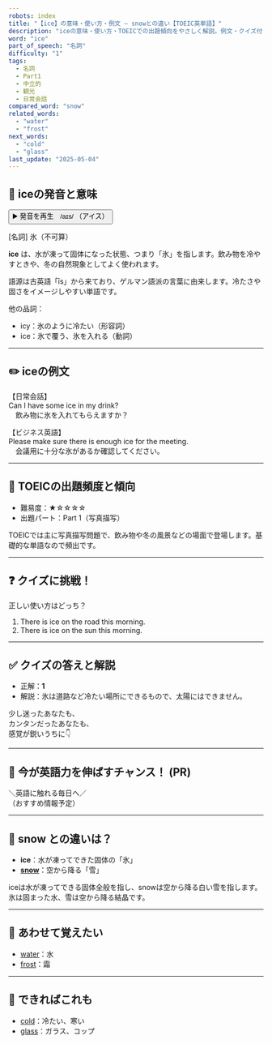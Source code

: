 ```yaml
---
robots: index
title: "【ice】の意味・使い方・例文 ― snowとの違い【TOEIC英単語】"
description: "iceの意味・使い方・TOEICでの出題傾向をやさしく解説。例文・クイズ付きでsnowとの違いもわかりやすく学べます。"
word: "ice"
part_of_speech: "名詞"
difficulty: "1"
tags:
  - 名詞
  - Part1
  - 中立的
  - 観光
  - 日常会話
compared_word: "snow"
related_words:
  - "water"
  - "frost"
next_words:
  - "cold"
  - "glass"
last_update: "2025-05-04"
---
```


## 🔰 iceの発音と意味

<button class="play-audio" onclick="playTTS('ice')">
  <span class="play-audio-main">
    ▶️ 発音を再生　/aɪs/
  </span>
  <span class="play-audio-sub">
    （アイス）
  </span>
</button>

[名詞] 氷（不可算）

**ice** は、水が凍って固体になった状態、つまり「氷」を指します。飲み物を冷やすときや、冬の自然現象としてよく使われます。

語源は古英語「īs」から来ており、ゲルマン語派の言葉に由来します。冷たさや固さをイメージしやすい単語です。

他の品詞：  
- icy：氷のように冷たい（形容詞）
- ice：氷で覆う、氷を入れる（動詞）

---

## ✏️ iceの例文

【日常会話】  
Can I have some ice in my drink?  
　飲み物に氷を入れてもらえますか？

【ビジネス英語】  
Please make sure there is enough ice for the meeting.  
　会議用に十分な氷があるか確認してください。

---

## 🎯 TOEICの出題頻度と傾向

- 難易度：★☆☆☆☆
- 出題パート：Part 1（写真描写）

TOEICでは主に写真描写問題で、飲み物や冬の風景などの場面で登場します。基礎的な単語なので頻出です。

---

## ❓ クイズに挑戦！

正しい使い方はどっち？

1. There is ice on the road this morning.  
2. There is ice on the sun this morning.

---

## ✅ クイズの答えと解説

- 正解：**1**
- 解説：氷は道路など冷たい場所にできるもので、太陽にはできません。

少し迷ったあなたも、  
カンタンだったあなたも、  
感覚が鋭いうちに👇️

---

## 🚀 今が英語力を伸ばすチャンス！ (PR)

<div class="info-center">
＼英語に触れる毎日へ／<br>  
（おすすめ情報予定）
</div>

---

## 🤔  snow との違いは？

- **ice**：水が凍ってできた固体の「氷」
- **[snow](/snow)**：空から降る「雪」

iceは水が凍ってできる固体全般を指し、snowは空から降る白い雪を指します。氷は固まった水、雪は空から降る結晶です。

---

## 🧩 あわせて覚えたい

- [water](/water)：水
- [frost](/frost)：霜

---

## 📖 できればこれも

- [cold](/cold)：冷たい、寒い
- [glass](/glass)：ガラス、コップ

<!-- cvid: aid06_bid34 -->
